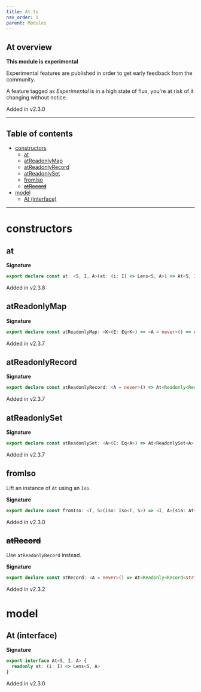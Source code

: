 ```yaml
---
title: At.ts
nav_order: 1
parent: Modules
---
```


## At overview

**This module is experimental**

Experimental features are published in order to get early feedback from the community.

A feature tagged as _Experimental_ is in a high state of flux, you're at risk of it changing without notice.

Added in v2.3.0

---

<h2 class="text-delta">Table of contents</h2>

- [constructors](#constructors)
  - [at](#at)
  - [atReadonlyMap](#atreadonlymap)
  - [atReadonlyRecord](#atreadonlyrecord)
  - [atReadonlySet](#atreadonlyset)
  - [fromIso](#fromiso)
  - [~~atRecord~~](#atrecord)
- [model](#model)
  - [At (interface)](#at-interface)

---

# constructors

## at

**Signature**

```ts
export declare const at: <S, I, A>(at: (i: I) => Lens<S, A>) => At<S, I, A>
```

Added in v2.3.8

## atReadonlyMap

**Signature**

```ts
export declare const atReadonlyMap: <K>(E: Eq<K>) => <A = never>() => At<ReadonlyMap<K, A>, K, O.Option<A>>
```

Added in v2.3.7

## atReadonlyRecord

**Signature**

```ts
export declare const atReadonlyRecord: <A = never>() => At<Readonly<Record<string, A>>, string, O.Option<A>>
```

Added in v2.3.7

## atReadonlySet

**Signature**

```ts
export declare const atReadonlySet: <A>(E: Eq<A>) => At<ReadonlySet<A>, A, boolean>
```

Added in v2.3.7

## fromIso

Lift an instance of `At` using an `Iso`.

**Signature**

```ts
export declare const fromIso: <T, S>(iso: Iso<T, S>) => <I, A>(sia: At<S, I, A>) => At<T, I, A>
```

Added in v2.3.0

## ~~atRecord~~

Use `atReadonlyRecord` instead.

**Signature**

```ts
export declare const atRecord: <A = never>() => At<Readonly<Record<string, A>>, string, O.Option<A>>
```

Added in v2.3.2

# model

## At (interface)

**Signature**

```ts
export interface At<S, I, A> {
  readonly at: (i: I) => Lens<S, A>
}
```

Added in v2.3.0
